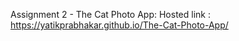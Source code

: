 Assignment 2 - The Cat Photo App:
Hosted link : https://yatikprabhakar.github.io/The-Cat-Photo-App/
